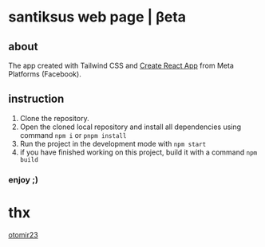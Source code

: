 # santiksus web page | βeta
## about
The app created with Tailwind CSS and [Create React App](https://github.com/facebook/create-react-app) from Meta Platforms (Facebook). 
## instruction
1. Clone the repository.
2. Open the cloned local repository and install all dependencies using command `npm i` or `pnpm install`
3. Run the project in the development mode with `npm start`
4. if you have finished working on this project, build it with a command `npm build`
### enjoy ;)

# thx 
[otomir23](https://otomir23.me/) 
